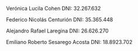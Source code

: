 Verónica Lucila Cohen 
DNI: 32.267.632

Federico Nicolás Centurión
DNI: 35.365.448

Alejandro Rafael Laregina
DNI: 26.626.270

Emiliano Roberto Sesarego Acosta
DNI: 18.8923.702